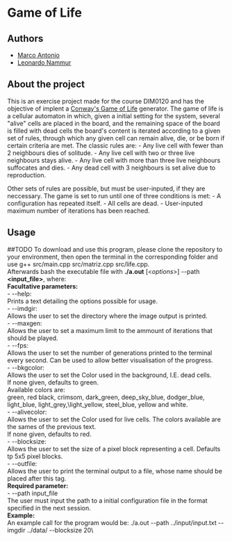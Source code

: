 # **Game of Life**
## Authors

 - [Marco Antonio](github.com/MarcoAFC)
 - [Leonardo Nammur](github.com/Nammur)
## About the project

  This is an exercise project made for the course DIM0120 and has the objective of implent a [Conway's Game of Life](https://en.wikipedia.org/wiki/Conway%27s_Game_of_Life) generator. The game of life is a cellular automaton in which, given a initial setting for the system, several "alive" cells are placed in the board, and the remaining space of the board is filled with dead cells the board's content is iterated according to a given set of rules, through which any given cell can remain alive, die, or be born if certain criteria are met. The classic rules are:
    - Any live cell with fewer than 2 neighbours dies of solitude.
    - Any live cell with two or three live neighbours stays alive.
    - Any live cell with more than three live neighbours suffocates and dies.
    - Any dead cell with 3 neighbours is set alive due to reproduction.

  Other sets of rules are possible, but must be user-inputed, if they are neccessary.
  The game is set to run until one of three conditions is met:
    - A configuration has repeated itself.
    - All cells are dead.
    - User-inputed maximum number of iterations has been reached.
   
## Usage
  ##TODO
  To download and use this program, please clone the repository to your environment, then open the terminal in the corresponding folder and use g++ src/main.cpp src/matriz.cpp src/life.cpp.\
  Afterwards bash the executable file with **./a.out** [<*options*>] --path **<input_file>**, where:\
    **Facultative parameters:**\
      - --help:\
        Prints a text detailing the options possible for usage.\
      - --imdgir:\
       Allows the user to set the directory where the image output is printed.\
      - --maxgen:\
        Allows the user to set a maximum limit to the ammount of iterations that should be played.\
      - --fps:\
        Allows the user to set the number of generations printed to the terminal every second. Can
        be used to allow better visualisation of the progress.\
      - --bkgcolor:\
        Allows the user to set the Color used in the background, I.E. dead cells.\
        If none given, defaults to green.\
        Available colors are:\
        green, red black, crimsom, dark_green, deep_sky_blue, dodger_blue, light_blue, light_grey,\light_yellow, steel_blue, yellow and white.\
      - --alivecolor:\
        Allows the user to set the Color used for live cells. The colors available are the sames of the previous text.\
        If none given, defaults to red.\
      - --blocksize:\
        Allows the user to set the size of a pixel block representing a cell. Defaults tp 5x5 pixel blocks.\
      - --outfile:\
        Allows the user to print the terminal output to a file, whose name should be placed after this tag.\
    **Required parameter:**\
       - --path input_file\
        The user must input the path to a initial configuration file in the format specified in the next session.\
    **Example:**\
        An example call for the program would be:
        ./a.out --path ../input/input.txt --imgdir ../data/ --blocksize 20\   
